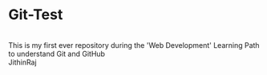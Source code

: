 # Git-Test
<br>
 This is my first ever repository during  the 'Web Development' Learning Path to understand Git and GitHub
 <br>
 JithinRaj


